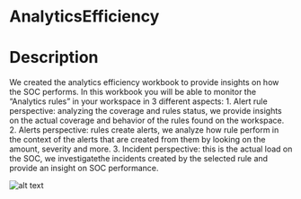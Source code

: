 # AnalyticsEfficiency

# Description
We created the analytics efficiency workbook to provide insights on how the SOC performs.
In this workbook you will be able to monitor the “Analytics rules” in your workspace in 3 different aspects:
	1. Alert rule perspective: analyzing the coverage and rules status, we provide insights on the actual coverage and behavior of the rules found on the workspace.
	2. Alerts perspective: rules create alerts, we analyze how rule perform in the context of the alerts that are created from them by looking on the amount, severity and more.
	3. Incident perspective: this is the actual load on the SOC, we investigatethe incidents created by the selected rule and provide an insight on SOC performance.


![alt text](https://github.com/Ronmarsiano/PrivatePreviews/blob/main/AnalyticsEfficiency/AnalyticsEfficiencyBlack.png?raw=true)